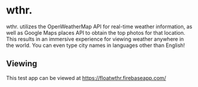 # wthr.
wthr. utilizes the OpenWeatherMap API for real-time weather information, as well as Google Maps places API to obtain the top photos for that location. This results in an immersive experience for viewing weather anywhere in the world. You can even type city names in languages other than English!

## Viewing
This test app can be viewed at https://floatwthr.firebaseapp.com/
